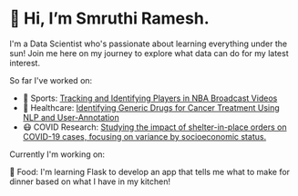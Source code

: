<h1> 👋 Hi, I’m Smruthi Ramesh. </h1>

I'm a Data Scientist who's passionate about learning everything under the sun! 
Join me here on my journey to explore what data can do for my latest interest.

So far I've worked on:

- 🏀 Sports: <a href=https://github.com/nalin1096/DS5500_Player_Tracking_and_Identification_NBA> Tracking and Identifying Players in NBA Broadcast Videos </a>
- 💊 Healthcare: <a href=https://github.com/sejaldua/IBM-research-challenge> Identifying Generic Drugs for Cancer Treatment Using NLP and User-Annotation </a>
- 😷 COVID Research: <a href=https://github.com/smruthiramesh/MIT_COVID-19_Datathon> Studying the impact of shelter-in-place orders on COVID-19 cases, focusing on variance by socioeconomic status. </a>

Currently I'm working on:

🌭 Food: I'm learning Flask to develop an app that tells me what to make for dinner based on what I have in my kitchen!

<!---
smruthiramesh/smruthiramesh is a ✨ special ✨ repository because its `README.md` (this file) appears on your GitHub profile.
You can click the Preview link to take a look at your changes.
--->

